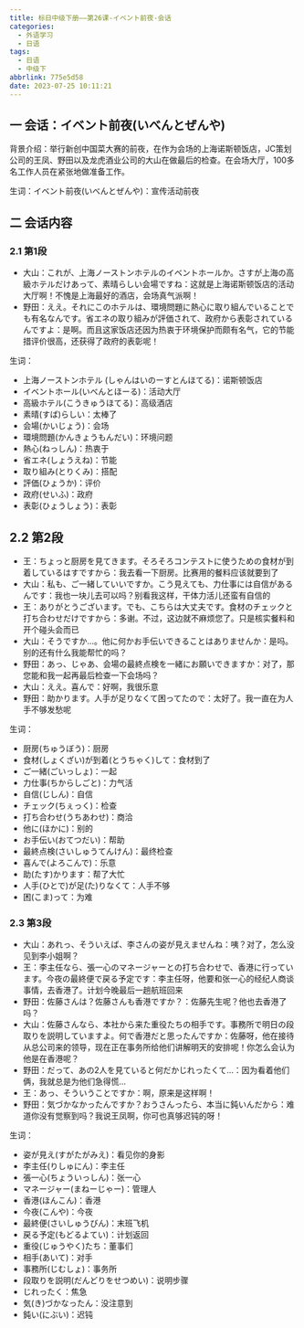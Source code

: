 ```yaml
---
title: 标日中级下册——第26课-イベント前夜-会话
categories:
  - 外语学习
  - 日语
tags:
  - 日语
  - 中级下
abbrlink: 775e5d58
date: 2023-07-25 10:11:21
---
```

## 一 会话：イベント前夜(いべんとぜんや)

背景介绍：举行新创中国菜大赛的前夜，在作为会场的上海诺斯顿饭店，JC策划公司的王凤、野田以及龙虎酒业公司的大山在做最后的检查。在会场大厅，100多名工作人员在紧张地做准备工作。

生词：イベント前夜(いべんとぜんや)：宣传活动前夜

<!--more-->

## 二 会话内容

### 2.1 第1段

* 大山：これが、上海ノーストンホテルのイベントホールか。さすが上海の高級ホテルだけあって、素晴らしい会場ですね：这就是上海诺斯顿饭店的活动大厅啊！不愧是上海最好的酒店，会场真气派啊！
* 野田：ええ。それにこのホテルは、環境問題に熱心に取り組んでいることでも有名なんです。省エネの取り組みが評価されて、政府から表彰されているんですよ：是啊。而且这家饭店还因为热衷于环境保护而颇有名气，它的节能措评价很高，还获得了政府的表彰呢！

生词：

* 上海ノーストンホテル (しゃんはいのーすとんほてる)：诺斯顿饭店
* イベントホール(いべんとほーる)：活动大厅
* 高級ホテル(こうきゅうほてる)：高级酒店
* 素晴(すば)らしい：太棒了
* 会場(かいじょう)：会场
* 環境問題(かんきょうもんだい)：环境问题
* 熱心(ねっしん)：热衷于
* 省エネ(しょうえね)：节能
* 取り組み(とりくみ)：搭配
* 評価(ひょうか)：评价
* 政府(せいふ)：政府
* 表彰(ひょうしょう)：表彰

## 2.2 第2段

* 王：ちょっと厨房を見てきます。そろそろコンテストに使うための食材が到着しているはすですから：我去看一下厨房。比赛用的餐料应该就要到了
* 大山：私も、ご一緒していいですか。こう見えても、力仕事には自信があるんです：我也一块儿去可以吗？别看我这样，干体力活儿还蛮有自信的
* 王：ありがとうございます。でも、こちらは大丈夫です。食材のチェックと打ち合わせだけですから：多谢。不过，这边就不麻烦您了。只是核实餐料和开个碰头会而已
* 大山：そうですか…。他に何かお手伝いできることはありませんか：是吗。别的还有什么我能帮忙的吗？
* 野田：あっ、じゃあ、会場の最終点検を一緒にお願いできますか：对了，那您能和我一起再最后检查一下会场吗？
* 大山：ええ。喜んで：好啊，我很乐意
* 野田：助かります。人手が足りなくて困ってたので：太好了。我一直在为人手不够发愁呢

生词：

* 厨房(ちゅうぼう)：厨房
* 食材(しょくざい)が到着(とうちゃく)して：食材到了
* ご一緒(ごいっしょ)：一起
* 力仕事(ちからしごと)：力气活
* 自信(じしん)：自信
* チェック(ちぇっく)：检查
* 打ち合わせ(うちあわせ)：商洽
* 他に(ほかに)：别的
* お手伝い(おてつだい)：帮助
* 最終点検(さいしゅうてんけん)：最终检查
* 喜んで(よろこんで)：乐意　
* 助(たす)かります：帮了大忙
* 人手(ひとで)が足(た)りなくて：人手不够
* 困(こま)って：为难

### 2.3 第3段

* 大山：あれっ、そういえば、李さんの姿が見えませんね：咦？对了，怎么没见到李小姐啊？
* 王：李主任なら、張一心のマネージャーとの打ち合わせで、香港に行っています。今夜の最終便で戻る予定です：李主任呀，他要和张一心的经纪人商谈事情，去香港了。计划今晚最后一趟航班回来
* 野田：佐藤さんは？佐藤さんも香港ですか？：佐藤先生呢？他也去香港了吗？
* 大山：佐藤さんなら、本社から来た重役たちの相手です。事務所で明日の段取りを説明していますよ。何で香港だと思ったんですか：佐藤呀，他在接待从总公司来的领导，现在正在事务所给他们讲解明天的安排呢！你怎么会认为他是在香港呢？
* 野田：だって、あの2人を見ていると何だかじれったくて…：因为看着他们俩，我就总是为他们急得慌...
* 王：あっ、そういうことですか：啊，原来是这样啊！
* 野田：気づかなかったんですか？おうさんったら、本当に鈍いんだから：难道你没有觉察到吗？我说王凤啊，你可也真够迟钝的呀！

生词：

* 姿が見え(すがたがみえ)：看见你的身影
* 李主任(りしゅにん)：李主任
* 張一心(ちょういっしん)：张一心
* マネージャー(まねーじゃー)：管理人
* 香港(ほんこん)：香港
* 今夜(こんや)：今夜
* 最終便(さいしゅうびん)：末班飞机
* 戻る予定(もどるよてい)：计划返回
* 重役(じゅうやく)たち：董事们
* 相手(あいて)：对手
* 事務所(じむしょ)：事务所
* 段取りを説明(だんどりをせつめい)：说明步骤
* じれったく：焦急
* 気(き)づかなったん：没注意到
* 鈍い(にぶい)：迟钝